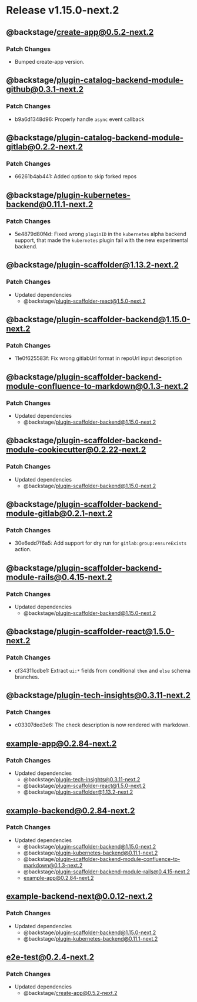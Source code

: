 # Release v1.15.0-next.2

## @backstage/create-app@0.5.2-next.2

### Patch Changes

- Bumped create-app version.

## @backstage/plugin-catalog-backend-module-github@0.3.1-next.2

### Patch Changes

- b9a6d1348d96: Properly handle `async` event callback

## @backstage/plugin-catalog-backend-module-gitlab@0.2.2-next.2

### Patch Changes

- 66261b4ab441: Added option to skip forked repos

## @backstage/plugin-kubernetes-backend@0.11.1-next.2

### Patch Changes

- 5e4879d80f4d: Fixed wrong `pluginID` in the `kubernetes` alpha backend support, that made the `kubernetes` plugin fail with the new experimental backend.

## @backstage/plugin-scaffolder@1.13.2-next.2

### Patch Changes

- Updated dependencies
  - @backstage/plugin-scaffolder-react@1.5.0-next.2

## @backstage/plugin-scaffolder-backend@1.15.0-next.2

### Patch Changes

- 11e0f625583f: Fix wrong gitlabUrl format in repoUrl input description

## @backstage/plugin-scaffolder-backend-module-confluence-to-markdown@0.1.3-next.2

### Patch Changes

- Updated dependencies
  - @backstage/plugin-scaffolder-backend@1.15.0-next.2

## @backstage/plugin-scaffolder-backend-module-cookiecutter@0.2.22-next.2

### Patch Changes

- Updated dependencies
  - @backstage/plugin-scaffolder-backend@1.15.0-next.2

## @backstage/plugin-scaffolder-backend-module-gitlab@0.2.1-next.2

### Patch Changes

- 30e6edd7f6a5: Add support for dry run for `gitlab:group:ensureExists` action.

## @backstage/plugin-scaffolder-backend-module-rails@0.4.15-next.2

### Patch Changes

- Updated dependencies
  - @backstage/plugin-scaffolder-backend@1.15.0-next.2

## @backstage/plugin-scaffolder-react@1.5.0-next.2

### Patch Changes

- cf34311cdbe1: Extract `ui:*` fields from conditional `then` and `else` schema branches.

## @backstage/plugin-tech-insights@0.3.11-next.2

### Patch Changes

- c03307ded3e6: The check description is now rendered with markdown.

## example-app@0.2.84-next.2

### Patch Changes

- Updated dependencies
  - @backstage/plugin-tech-insights@0.3.11-next.2
  - @backstage/plugin-scaffolder-react@1.5.0-next.2
  - @backstage/plugin-scaffolder@1.13.2-next.2

## example-backend@0.2.84-next.2

### Patch Changes

- Updated dependencies
  - @backstage/plugin-scaffolder-backend@1.15.0-next.2
  - @backstage/plugin-kubernetes-backend@0.11.1-next.2
  - @backstage/plugin-scaffolder-backend-module-confluence-to-markdown@0.1.3-next.2
  - @backstage/plugin-scaffolder-backend-module-rails@0.4.15-next.2
  - example-app@0.2.84-next.2

## example-backend-next@0.0.12-next.2

### Patch Changes

- Updated dependencies
  - @backstage/plugin-scaffolder-backend@1.15.0-next.2
  - @backstage/plugin-kubernetes-backend@0.11.1-next.2

## e2e-test@0.2.4-next.2

### Patch Changes

- Updated dependencies
  - @backstage/create-app@0.5.2-next.2
